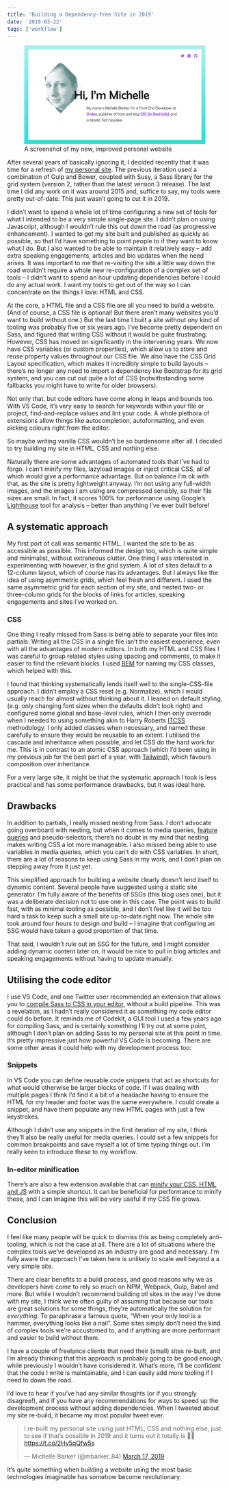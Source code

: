 ```yaml
---
title: 'Building a Dependency-free Site in 2019'
date: '2019-03-22'
tags: ['workflow']
---
```


<figure>
  <img src="building-a-dependency-free-site.jpg" alt="My personal website screenshot">
  <figcaption>A screenshot of my new, improved personal website</figcaption>
</figure>

After several years of basically ignoring it, I decided recently that it was time for a refresh of [my personal site](http://michellebarker.co.uk/). The previous iteration used a combination of Gulp and Bower, coupled with Susy, a Sass library for the grid system (version 2, rather than the latest version 3 release). The last time I did any work on it was around 2015 and, suffice to say, my tools were pretty out-of-date. This just wasn’t going to cut it in 2019.

I didn’t want to spend a whole lot of time configuring a new set of tools for what I intended to be a very simple single-page site. I didn’t plan on using Javascript, although I wouldn’t rule this out down the road (as progressive enhancement). I wanted to get my site built and published as quickly as possible, so that I’d have something to point people to if they want to know what I do. But I also wanted to be able to maintain it relatively easy – add extra speaking engagements, articles and bio updates when the need arises. It was important to me that re-visiting the site a little way down the road wouldn’t require a whole new re-configuration of a complex set of tools – I didn’t want to spend an hour updating dependencies before I could do any actual work. I want my tools to get out of the way so I can concentrate on the things I love: HTML and CSS.

At the core, a HTML file and a CSS file are all you need to build a website. (And of course, a CSS file is optional! But there aren’t many websites you’d want to build without one.) But the last time I built a site without _any_ kind of tooling was probably five or six years ago. I’ve become pretty dependent on Sass, and figured that writing CSS without it would be quite frustrating. However, CSS has moved on significantly in the intervening years. We now have CSS variables (or custom properties), which allow us to store and reuse property values throughout our CSS file. We also have the CSS Grid Layout specification, which makes it incredibly simple to build layouts – there’s no longer any need to import a dependency like Bootstrap for its grid system, and you can cut out quite a lot of CSS (notwithstanding some fallbacks you might have to write for older browsers).

Not only that, but code editors have come along in leaps and bounds too. With VS Code, it’s very easy to search for keywords within your file or project, find-and-replace values and lint your code. A whole plethora of extensions allow things like autocompletion, autoformatting, and even picking colours right from the editor.

So maybe writing vanilla CSS wouldn’t be so burdensome after all. I decided to try building my site in HTML, CSS and nothing else.

Naturally there are some advantages of automated tools that I’ve had to forgo. I can’t minify my files, lazyload images or inject critical CSS, all of which would give a performance advantage. But on balance I’m ok with that, as the site is pretty lightweight anyway. I’m not using any full-width images, and the images I am using are compressed sensibly, so their file sizes are small. In fact, it scores 100% for performance using Google’s [Lighthouse](https://developers.google.com/web/tools/lighthouse/) tool for analysis – better than anything I’ve ever built before!

## A systematic approach

My first port of call was semantic HTML. I wanted the site to be as accessible as possible. This informed the design too, which is quite simple and minimalist, without extraneous clutter. One thing I was interested in experimenting with however, is the grid system. A lot of sites default to a 12-column layout, which of course has its advantages. But I always like the idea of using asymmetric grids, which feel fresh and different. I used the same asymmetric grid for each section of my site, and nested two- or three-column grids for the blocks of links for articles, speaking engagements and sites I’ve worked on.

### CSS

One thing I really missed from Sass is being able to separate your files into partials. Writing all the CSS in a single file isn’t the easiest experience, even with all the advantages of modern editors. In both my HTML and CSS files I was careful to group related styles using spacing and comments, to make it easier to find the relevant blocks. I used [BEM](http://getbem.com/introduction/) for naming my CSS classes, which helped with this.

I found that thinking systematically lends itself well to the single-CSS-file approach. I didn’t employ a CSS reset (e.g. Normalize), which I would usually reach for almost without thinking about it. I leaned on default styling, (e.g. only changing font sizes when the defaults didn’t look right) and configured some global and base-level rules, which I then only overrode when I needed to using something akin to Harry Roberts [ITCSS](https://www.hongkiat.com/blog/inverted-triangle-css-web-development/) methodology. I only added classes when necessary, and named these carefully to ensure they would be reusable to an extent. I utilised the cascade and inheritance when possible, and let CSS do the hard work for me. This is in contrast to an atomic CSS approach (which I’d been using in my previous job for the best part of a year, with [Tailwind](https://css-irl.info/a-year-of-utility-classes/)), which favours composition over inheritance.

For a very large site, it might be that the systematic approach I took is less practical and has some performance drawbacks, but it was ideal here.

## Drawbacks

In addition to partials, I really missed nesting from Sass. I don’t advocate going overboard with nesting, but when it comes to media queries, [feature queries](https://developer.mozilla.org/en-US/docs/Web/CSS/@supports) and pseudo-selectors, there’s no doubt in my mind that nesting makes writing CSS a lot more manageable. I also missed being able to use variables in media queries, which you can’t do with CSS variables. In short, there are a lot of reasons to keep using Sass in my work, and I don’t plan on stepping away from it just yet.

This simplified approach for building a website clearly doesn’t lend itself to dynamic content. Several people have suggested using a static site generator. I’m fully aware of the benefits of SSGs (this blog uses one), but it was a deliberate decision not to use one in this case. The point was to build fast, with as minimal tooling as possible, and I don’t feel like it will be too hard a task to keep such a small site up-to-date right now. The whole site took around four hours to design _and_ build – I imagine that configuring an SSG would have taken a good proportion of that time.

That said, I wouldn’t rule out an SSG for the future, and I might consider adding dynamic content later on. It would be nice to pull in blog articles and speaking engagements without having to update manually.

## Utilising the code editor

I use VS Code, and one Twitter user recommended an extension that allows you to [compile Sass to CSS in your editor](https://github.com/wojciechsura/easysass), without a build pipeline. This was a revelation, as I hadn’t really considered it as something my code editor could do before. It reminds me of Codekit, a GUI tool I used a few years ago for compiling Sass, and is certainly something I’ll try out at some point, although I don’t plan on adding Sass to my personal site at this point in time. It’s pretty impressive just how powerful VS Code is becoming. There are some other areas it could help with my development process too:

### Snippets

In VS Code you can define reusable code snippets that act as shortcuts for what would otherwise be larger blocks of code. If I was dealing with multiple pages I think I’d find it a bit of a headache having to ensure the HTML for my header and footer was the same everywhere. I could create a snippet, and have them populate any new HTML pages with just a few keystrokes.

Although I didn’t use any snippets in the first iteration of my site, I think they’ll also be really useful for media queries. I could set a few snippets for common breakpoints and save myself a lot of time typing things out. I’m really keen to introduce these to my workflow.

### In-editor minification

There’s are also a few extension available that can [minify your CSS, HTML and JS](https://github.com/HookyQR/VSCodeMinify) with a simple shortcut. It can be beneficial for performance to minify these, and I can imagine this will be very useful if my CSS file grows.

## Conclusion

I feel like many people will be quick to dismiss this as being completely anti-tooling, which is not the case at all. There are a lot of situations where the complex tools we’ve developed as an industry are good and necessary. I’m fully aware the approach I’ve taken here is unlikely to scale well beyond a a very simple site.

There are clear benefits to a build process, and good reasons why we as developers have come to rely so much on NPM, Webpack, Gulp, Babel and more. But while I wouldn’t recommend building _all_ sites in the way I’ve done with my site, I think we’re often guilty of assuming that because our tools are great solutions for some things, they’re automatically the solution for _everything_. To paraphrase a famous quote, “When your only tool is a hammer, everything looks like a nail”. Some sites simply don’t need the kind of complex tools we’re accustomed to, and if anything are more performant and easier to build without them.

I have a couple of freelance clients that need their (small) sites re-built, and I’m already thinking that this approach is probably going to be good enough, while previously I wouldn’t have considered it. What’s more, I’ll be confident that the code I write is maintainable, and I can easily add more tooling if I need to down the road.

I’d love to hear if you’ve had any similar thoughts (or if you strongly disagree!), and if you have any recommendations for ways to speed up the development process without adding dependencies. When I tweeted about my site re-build, it became my most popular tweet ever.

<blockquote class="twitter-tweet" data-lang="en"><p lang="en" dir="ltr">I re-built my personal site using just HTML, CSS and nothing else, just to see if that’s possible in 2019 and it turns out it totally is 🤷‍♀️ <a href="https://t.co/2Hv5qQfw5s">https://t.co/2Hv5qQfw5s</a></p>&mdash; Michelle Barker (@mbarker_84) <a href="https://twitter.com/mbarker_84/status/1107416868711743490?ref_src=twsrc%5Etfw">March 17, 2019</a></blockquote>
<script async src="https://platform.twitter.com/widgets.js" charset="utf-8"></script>

It’s quite something when building a website using the most basic technologies imaginable has somehow become revolutionary.
